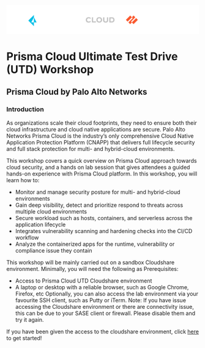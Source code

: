 ![alt text](/resouces/PRISMA_CLOUD_LOGO_color_dark_background.png)
# Prisma Cloud Ultimate Test Drive (UTD) Workshop
## Prisma Cloud by Palo Alto Networks

### Introduction
As organizations scale their cloud footprints, they need to ensure both their cloud infrastructure and cloud native applications are secure. Palo Alto Networks Prisma Cloud is the industry’s only comprehensive Cloud Native Application Protection Platform (CNAPP) that delivers full lifecycle security and full stack protection for multi- and hybrid-cloud environments.

This workshop covers a quick overview on Prisma Cloud approach towards cloud security, and a hands on lab session that gives attendees a guided hands-on experience with Prisma Cloud platform. In this workshop, you will learn how to:
* Monitor and manage security posture for multi- and hybrid-cloud environments
* Gain deep visibility, detect and prioritize respond to threats across multiple cloud environments
* Secure workload such as hosts, containers, and serverless across the application lifecycle
* Integrates vulnerability scanning and hardening checks into the CI/CD workflow
* Analyze the containerized apps for the runtime, vulnerability or compliance issue they contain

This workshop will be mainly carried out on a sandbox Cloudshare environment. Minimally, you will need the following as Prerequisites:
* Access to Prisma Cloud UTD Cloudshare environment
* A laptop or desktop with a reliable browser, such as Google Chrome, Firefox, etc
Optionally, you can also access the lab environment via your favourite SSH client, such as Putty or iTerm. 
Note: If you have issue accessing the Cloudshare environment or there are connectivity issue, this can be due to your SASE client or firewall. Please disable them and try it again.

If you have been given the access to the cloudshare environment, click [here](/01-Overview.md) to get started!